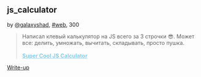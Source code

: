 ## js_calculator
by [@galaxyshad](https://github.com/galaxyshad), [#web](/README.md#web), 300

> Написал клевый калькулятор на JS всего за 3 строчки 😎. Может все: делить, умножать, вычитать, складывать, просто пушка.<br><br>
<a href="http://95.140.147.254:25565/" style="color:skyblue"><strong> Super Cool JS Calculator </strong></a>

[Write-up](WRITEUP.md)